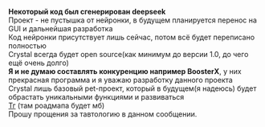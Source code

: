 **Некоторый код был сгенерирован deepseek**<br>
Проект - не пустышка от нейронки, в будущем планируется перенос на GUI и дальнейшая разработка<br>
Код нейронки присутствует лишь сейчас, потом всё будет переписано полностью<br>
Crystal всегда будет open source(как минимум до версии 1.0, до чего ещё очень долго)<br>
**Я и не думаю составлять конкуренцию например BoosterX**, у них прекрасная программа и я уважаю разработку данного проекта<br>
Crystal лишь базовый pet-проект, который в будущем(я надеюсь) будет обрастать уникальными функциями и развиваться<br>
[Тг](example.com) (там роадмапа будет мб)<br>
Прошу прощения за тавтологию в данном сообщении.<br>
